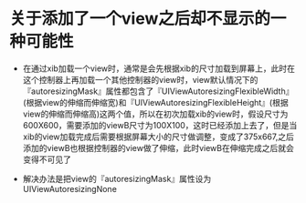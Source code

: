 # 关于添加了一个view之后却不显示的一种可能性

- 在通过xib加载一个view时，通常是会先根据xib的尺寸加载到屏幕上，此时在这个控制器上再加载一个其他控制器的view时，view默认情况下的『autoresizingMask』属性都包含了『UIViewAutoresizingFlexibleWidth』(根据view的伸缩而伸缩宽)和『UIViewAutoresizingFlexibleHeight』(根据view的伸缩而伸缩高)这两个值，所以在初次加载xib的view时，假设尺寸为600X600，需要添加的viewB尺寸为100X100，这时已经添加上去了，但是当xib的view加载完成后需要根据屏幕大小的尺寸做调整，变成了375x667,之后添加的viewB也根据控制器的view做了伸缩，此时viewB在伸缩完成之后就会变得不可见了


 - 解决办法是把view的『autoresizingMask』属性设为UIViewAutoresizingNone
